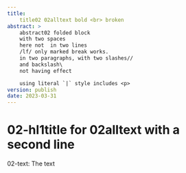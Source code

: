 ```yaml
---
title: 
    title02 02alltext bold <br> broken 
abstract: >
    abstract02 folded block
    with two spaces  
    here not  in two lines
    /lf/ only marked break works. 
    in two paragraphs, with two slashes//
    and backslash\ 
    not having effect

    using literal `|` style includes <p> 
version: publish
date: 2023-03-31
---
```


# 02-hl1title for **02alltext** with a <br> second line
02-text: The text  

 